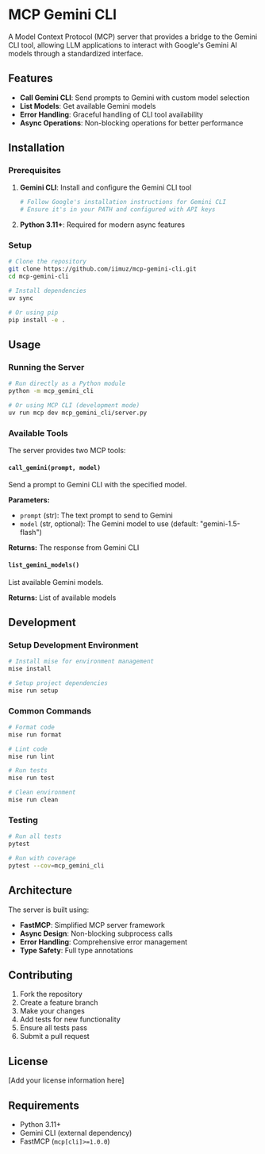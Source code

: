 # MCP Gemini CLI

A Model Context Protocol (MCP) server that provides a bridge to the Gemini CLI tool, allowing LLM applications to interact with Google's Gemini AI models through a standardized interface.

## Features

- **Call Gemini CLI**: Send prompts to Gemini with custom model selection
- **List Models**: Get available Gemini models
- **Error Handling**: Graceful handling of CLI tool availability
- **Async Operations**: Non-blocking operations for better performance

## Installation

### Prerequisites

1. **Gemini CLI**: Install and configure the Gemini CLI tool
   ```bash
   # Follow Google's installation instructions for Gemini CLI
   # Ensure it's in your PATH and configured with API keys
   ```

2. **Python 3.11+**: Required for modern async features

### Setup

```bash
# Clone the repository
git clone https://github.com/iimuz/mcp-gemini-cli.git
cd mcp-gemini-cli

# Install dependencies
uv sync

# Or using pip
pip install -e .
```

## Usage

### Running the Server

```bash
# Run directly as a Python module
python -m mcp_gemini_cli

# Or using MCP CLI (development mode)
uv run mcp dev mcp_gemini_cli/server.py
```

### Available Tools

The server provides two MCP tools:

#### `call_gemini(prompt, model)`
Send a prompt to Gemini CLI with the specified model.

**Parameters:**
- `prompt` (str): The text prompt to send to Gemini
- `model` (str, optional): The Gemini model to use (default: "gemini-1.5-flash")

**Returns:** The response from Gemini CLI

#### `list_gemini_models()`
List available Gemini models.

**Returns:** List of available models

## Development

### Setup Development Environment

```bash
# Install mise for environment management
mise install

# Setup project dependencies
mise run setup
```

### Common Commands

```bash
# Format code
mise run format

# Lint code
mise run lint

# Run tests
mise run test

# Clean environment
mise run clean
```

### Testing

```bash
# Run all tests
pytest

# Run with coverage
pytest --cov=mcp_gemini_cli
```

## Architecture

The server is built using:

- **FastMCP**: Simplified MCP server framework
- **Async Design**: Non-blocking subprocess calls
- **Error Handling**: Comprehensive error management
- **Type Safety**: Full type annotations

## Contributing

1. Fork the repository
2. Create a feature branch
3. Make your changes
4. Add tests for new functionality
5. Ensure all tests pass
6. Submit a pull request

## License

[Add your license information here]

## Requirements

- Python 3.11+
- Gemini CLI (external dependency)
- FastMCP (`mcp[cli]>=1.0.0`)
